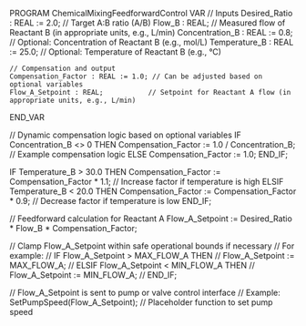PROGRAM ChemicalMixingFeedforwardControl
VAR
    // Inputs
    Desired_Ratio : REAL := 2.0; // Target A:B ratio (A/B)
    Flow_B : REAL;               // Measured flow of Reactant B (in appropriate units, e.g., L/min)
    Concentration_B : REAL := 0.8; // Optional: Concentration of Reactant B (e.g., mol/L)
    Temperature_B : REAL := 25.0; // Optional: Temperature of Reactant B (e.g., °C)

    // Compensation and output
    Compensation_Factor : REAL := 1.0; // Can be adjusted based on optional variables
    Flow_A_Setpoint : REAL;           // Setpoint for Reactant A flow (in appropriate units, e.g., L/min)
END_VAR

// Dynamic compensation logic based on optional variables
IF Concentration_B <> 0 THEN
    Compensation_Factor := 1.0 / Concentration_B; // Example compensation logic
ELSE
    Compensation_Factor := 1.0;
END_IF;

IF Temperature_B > 30.0 THEN
    Compensation_Factor := Compensation_Factor * 1.1; // Increase factor if temperature is high
ELSIF Temperature_B < 20.0 THEN
    Compensation_Factor := Compensation_Factor * 0.9; // Decrease factor if temperature is low
END_IF;

// Feedforward calculation for Reactant A
Flow_A_Setpoint := Desired_Ratio * Flow_B * Compensation_Factor;

// Clamp Flow_A_Setpoint within safe operational bounds if necessary
// For example:
// IF Flow_A_Setpoint > MAX_FLOW_A THEN
//     Flow_A_Setpoint := MAX_FLOW_A;
// ELSIF Flow_A_Setpoint < MIN_FLOW_A THEN
//     Flow_A_Setpoint := MIN_FLOW_A;
// END_IF;

// Flow_A_Setpoint is sent to pump or valve control interface
// Example: SetPumpSpeed(Flow_A_Setpoint); // Placeholder function to set pump speed
